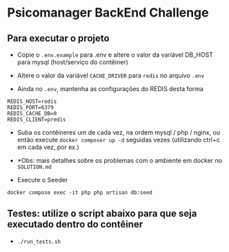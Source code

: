 # Psicomanager BackEnd Challenge

## Para executar o projeto

- Copie o ```.env.example``` para .env e altere o valor da variável DB_HOST para mysql (host/serviço do contêiner)

- Altere o valor da variável ```CACHE_DRIVER``` para ```redis``` no arquivo ```.env```

- Ainda no ```.env```, mantenha as configurações do REDIS desta forma

```
REDIS_HOST=redis
REDIS_PORT=6379
REDIS_CACHE_DB=0
REDIS_CLIENT=predis
```

- Suba os contêineres um de cada vez, na ordem mysql / php / nginx, ou então execute ```docker composer up -d``` seguidas vezes (utilizando ctrl+c em cada vez, por ex.)

- *Obs: mais detalhes sobre os problemas com o ambiente em docker no ```SOLUTION.md```

- Execute o Seeder

```docker compose exec -it php php artisan db:seed```

## Testes: utilize o script abaixo para que seja executado dentro do contêiner

- ```./run_tests.sh```
